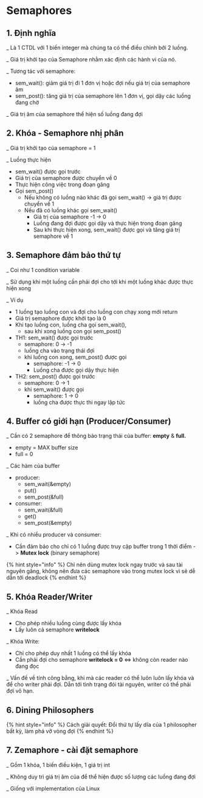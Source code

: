 # Semaphores

## 1. Định nghĩa

\_ Là 1 CTDL với 1 biến integer mà chúng ta có thể điều chỉnh bởi 2 luồng.

\_ Giá trị khởi tạo của Semaphore nhằm xác định các hành vi của nó.

\_ Tương tác với semaphore:

* sem\_wait\(\): giảm giá trị đi 1 đơn vị hoặc đợi nếu giá trị của semaphore âm
* sem\_post\(\): tăng giá trị của semaphore lên 1 đơn vị, gọi dậy các luồng đang chờ

\_ Giá trị âm của semaphore thể hiện số luồng đang đợi 

## 2. Khóa - Semaphore nhị phân

\_ Giá trị khởi tạo của semaphore = 1

\_ Luồng thực hiện

* sem\_wait\(\) được gọi trước
* Giá trị của semaphore được chuyển về 0
* Thực hiện công việc trong đoạn găng
* Gọi sem\_post\(\)
  * Nếu không có luồng nào khác đã gọi sem\_wait\(\) -&gt; giá trị được chuyển về 1
  * Nếu đã có luồng khác gọi sem\_wait\(\)
    * Giá trị của semaphore -1 -&gt; 0
    * Luồng đang đợi được gọi dậy và thực hiện trong đoạn găng
    * Sau khi thực hiện xong, sem\_wait\(\) được gọi và tăng giá trị semaphore về 1

## 3. Semaphore đảm bảo thứ tự

\_ Coi như 1 condition variable

\_ Sử dụng khi một luồng cần phải đợi cho tới khi một luồng khác được thực hiện xong

\_ Ví dụ

* 1 luồng tạo luồng con và đợi cho luồng con chạy xong mới return
* Giá trị semaphore được khởi tạo là 0
* Khi tạo luồng con, luồng cha gọi sem\_wait\(\), 
  * sau khi xong luồng con gọi sem\_post\(\)
* TH1: sem\_wait\(\) được gọi trước
  * semaphore: 0 -&gt; -1
  * luồng cha vào trạng thái đợi
  * khi luồng con xong, sem\_post\(\) được gọi
    * semaphore: -1 -&gt; 0
    * Luồng cha được gọi dậy thực hiện
* TH2: sem\_post\(\) được gọi trước
  * semaphore: 0 -&gt; 1
  * khi sem\_wait\(\) được gọi
    * semaphore: 1 -&gt; 0
    * luồng cha được thực thi ngay lập tức

## 4. Buffer có giới hạn \(Producer/Consumer\)

\_ Cần có 2 semaphore để thông báo trạng thái của buffer: **empty** & **full.**

* empty = MAX buffer size
* full = 0

\_ Các hàm của buffer

* producer:
  * sem\_wait\(&empty\)
  * put\(\)
  * sem\_post\(&full\)
* consumer:
  * sem\_wait\(&full\)
  * get\(\)
  * sem\_post\(&empty\)

\_ Khi có nhiều producer và consumer:

* Cần đảm bảo cho chỉ có 1 luồng được truy cập buffer trong 1 thời điểm -&gt; **Mutex lock** \(binary semaphore\)

{% hint style="info" %}
Chỉ nên dùng mutex lock ngay trước và sau tài nguyên găng, không nên đưa các semaphore vào trong mutex lock vì sẽ dễ dẫn tới deadlock
{% endhint %}

## 5. Khóa Reader/Writer

\_ Khóa Read

* Cho phép nhiều luồng cùng được lấy khóa
* Lấy luôn cả semaphore **writelock** 

\_ Khóa Write:

* Chỉ cho phép duy nhất 1 luồng có thể lấy khóa
* Cần phải đợi cho semaphore **writelock = 0** &lt;=&gt; không còn reader nào đang đọc

\_ Vấn đề về tính công bằng, khi mà các reader có thể luôn luôn lấy khóa và để cho writer phải đợi. Dẫn tới tình trạng đói tài nguyên, writer có thể phải đợi vô hạn.

## 6. Dining Philosophers

{% hint style="info" %}
Cách giải quyết: Đổi thứ tự lấy dĩa của 1 philosopher bất kỳ, làm phá vỡ vòng đợi
{% endhint %}

## 7. Zemaphore - cài đặt semaphore

\_ Gồm 1 khóa, 1 biến điều kiện, 1 giá trị int

\_ Không duy trì giá trị âm của để thể hiện được số lượng các luồng đang đợi

\_ Giống với implementation của Linux



